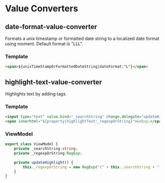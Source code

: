 # Value Converters

## date-format-value-converter

Formats a unix timestamp or formatted date string to a localized date format using moment.
Default format is "LLL".

### Template
```html
<span>${unixTimeStampOrFormattedDateString|dateFormat:"L"}</span>
```

## highlight-text-value-converter

Highlights text by adding <mark></mark> tags.

### Template
```html
<input type="text" value.bind="_searchString" change.delegate="updateHighlight()"/>
<span innerhtml="${property|highlightText:_regexpOrString}">&nbsp;</span>
```

### ViewModel
```typescript
export class ViewModel {
    private _searchString:string;
    private _regexpOrString:RegExp;
    
    private updateHighlight() {
        this._regexpOrString = new RegExp("(" + this._searchString + ")", "ig");
    }
}
```
